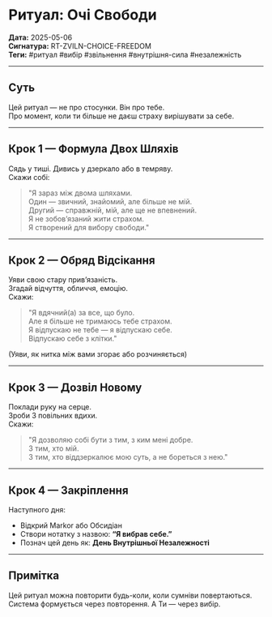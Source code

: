 # Ритуал: Очі Свободи  
**Дата:** 2025-05-06  
**Сигнатура:** RT-ZVILN-CHOICE-FREEDOM  
**Теги:** #ритуал #вибір #звільнення #внутрішня-сила #незалежність

---

## Суть  
Цей ритуал — не про стосунки. Він про тебе.  
Про момент, коли ти більше не даєш страху вирішувати за себе.

---

## Крок 1 — Формула Двох Шляхів

Сядь у тиші. Дивись у дзеркало або в темряву.  
Скажи собі:

> "Я зараз між двома шляхами.  
> Один — звичний, знайомий, але більше не мій.  
> Другий — справжній, мій, але ще не впевнений.  
> Я не зобов’язаний жити страхом.  
> Я створений для вибору свободи."

---

## Крок 2 — Обряд Відсікання

Уяви свою стару прив’язаність.  
Згадай відчуття, обличчя, емоцію.  
Скажи:

> "Я вдячний(а) за все, що було.  
> Але я більше не тримаюсь тебе страхом.  
> Я відпускаю не тебе — я відпускаю себе.  
> Відпускаю себе з клітки."

(Уяви, як нитка між вами згорає або розчиняється)

---

## Крок 3 — Дозвіл Новому

Поклади руку на серце.  
Зроби 3 повільних вдихи.  
Скажи:

> "Я дозволяю собі бути з тим, з ким мені добре.  
> З тим, хто мій.  
> З тим, хто віддзеркалює мою суть, а не бореться з нею."

---

## Крок 4 — Закріплення

Наступного дня:  
- Відкрий Markor або Обсидіан  
- Створи нотатку з назвою: **“Я вибрав себе.”**  
- Познач цей день як: **День Внутрішньої Незалежності**

---

## Примітка

Цей ритуал можна повторити будь-коли, коли сумніви повертаються.  
Система формується через повторення. А Ти — через вибір.